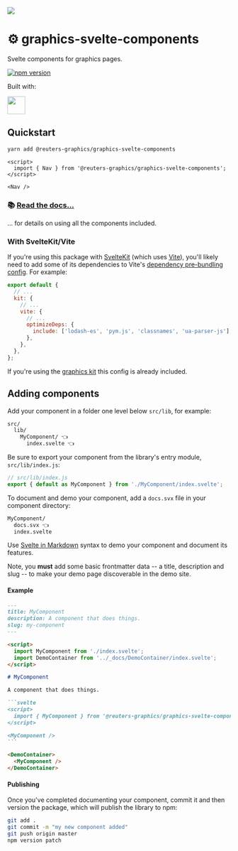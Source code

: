 ![](https://graphics.thomsonreuters.com/style-assets/images/logos/reuters-graphics-logo/svg/graphics-logo-color-dark.svg)

# ⚙️ graphics-svelte-components

Svelte components for graphics pages.

[![npm version](https://badge.fury.io/js/%40reuters-graphics%2Fgraphics-svelte-components.svg)](https://badge.fury.io/js/%40reuters-graphics%2Fgraphics-svelte-components)

Built with:

<a href="https://kit.svelte.dev/" target="_blank">
<img src="https://kit.svelte.dev/images/svelte-kit-horizontal.svg" height="40" />
</a>

## Quickstart

```bash
yarn add @reuters-graphics/graphics-svelte-components
```

```svelte
<script>
  import { Nav } from '@reuters-graphics/graphics-svelte-components';
</script>

<Nav />
```

### 📚 [Read the docs...](https://reuters-graphics.github.io/graphics-svelte-components/)

... for details on using all the components included.

### With SvelteKit/Vite

If you're using this package with [SvelteKit](https://kit.svelte.dev/) (which uses [Vite](https://vitejs.dev/)), you'll likely need to add some of its dependencies to Vite's [dependency pre-bundling config](https://vitejs.dev/guide/dep-pre-bundling.html). For example:

```javascript
export default {
  // ...
  kit: {
    // ...
    vite: {
      // ...
      optimizeDeps: {
        include: ['lodash-es', 'pym.js', 'classnames', 'ua-parser-js'],
      },
    },
  },
};
```

If you're using the [graphics kit](https://github.com/reuters-graphics/bluprint_graphics-kit) this config is already included.

## Adding components

Add your component in a folder one level below `src/lib`, for example:

```bash
src/
  lib/
    MyComponent/ 👈
      index.svelte 👈
```

Be sure to export your component from the library's entry module, `src/lib/index.js`:

```javascript
// src/lib/index.js
export { default as MyComponent } from './MyComponent/index.svelte';
```

To document and demo your component, add a `docs.svx` file in your component directory:

```bash
MyComponent/
  docs.svx 👈
  index.svelte
```

Use [Svelte in Markdown](https://mdsvex.com/) syntax to demo your component and document its features.

Note, you **must** add some basic frontmatter data -- a title, description and slug -- to make your demo page discoverable in the demo site.

#### Example

````markdown
---
title: MyComponent
description: A component that does things.
slug: my-component
---

<script>
  import MyComponent from './index.svelte';
  import DemoContainer from '../_docs/DemoContainer/index.svelte';
</script>

# MyComponent

A component that does things.

```svelte
<script>
  import { MyComponent } from '@reuters-graphics/graphics-svelte-components';
</script>

<MyComponent />
```

<DemoContainer>
  <MyComponent />
</DemoContainer>
````

#### Publishing

Once you've completed documenting your component, commit it and then version the package, which will publish the library to npm:

```bash
git add .
git commit -m "my new component added"
git push origin master
npm version patch
```
